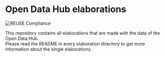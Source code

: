 <!--
SPDX-FileCopyrightText: NOI Techpark <digital@noi.bz.it>

SPDX-License-Identifier: CC0-1.0
-->

# Open Data Hub elaborations

![REUSE Compliance](https://github.com/noi-techpark/bdp-elaborations/actions/workflows/reuse.yml/badge.svg)

This repository contains all elaborations that are made with the data of the Open Data Hub.  
Please read the README in every elaboration directory to get more information about the single elaborations.